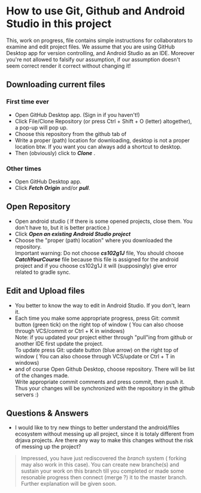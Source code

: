 # How to use Git, Github and Android Studio in this project
This, work on progress, file contains simple instructions for collaborators to examine and edit project files.
We assume that you are using GitHub Desktop app for version controlling, and Android Studio as an IDE. 
Moreover you're not allowed to falsify our assumption, if our assumption doesn't seem correct render it correct without changing it!

## Downloading current files 
### First time ever
+ Open GitHub Desktop app. (Sign in if you haven't!)
+ Click File/Clone Repository (or press Ctrl + Shift + O (letter) altogether), a pop-up will pop up.
+ Choose this repository from the github tab of
+ Write a proper (path) location for downloading, desktop is not a proper location btw. 
If you want you can always add a shortcut to desktop. 
+ Then (obviously) click to ***Clone*** .
### Other times
+ Open GitHub Desktop app.
+ Click ***Fetch Origin*** and/or ***pull***.

## Open Repository
+ Open android studio ( If there is some opened projects, close them. You don't have to, but it is better practice.)
+ Click ***Open an existing Android Studio project***
+ Choose the "proper (path) location" where you downloaded the repository.  
Important warning: Do not choose ***cs102g1J*** file, You should choose ***CatchYourCourse*** file because this file is assigned for the android project and if you choose cs102g1J it will (supposingly) give error related to gradle sync.

## Edit and Upload files
+ You better to know the way to edit in Android Studio. If you don't, learn it.
+ Each time you make some appropriate progress, press Git: commit button (green tick) on the right top of window
( You can also choose through VCS/commit or Ctrl + K in windows)  
Note: if you updated your project either through "pull"ing from github or another IDE first update the project.   
To update press Git: update button (blue arrow) on the right top of window
( You can also choose through VCS/update or Ctrl + T in windows)
+ and of course Open Github Desktop, choose repository. There will be list of the changes made.  
Write appropriate commit comments and press commit, then push it.  
Thus your changes will be synchronized with the repository in the github servers :) 

## Questions & Answers
+ I would like to try new things to better understand the android/files ecosystem without messing up all project, since it is totaly different from drjava projects. Are there any way to make this changes without the risk of messing up the project?
> Impressed, you have just rediscovered the _branch_ system ( forking may also work in this case). You can create new branche(s) and sustain your work on this branch till you  completed or made some resonable progress then connect (merge ?) it to the master branch. Further explanation will be given soon.
